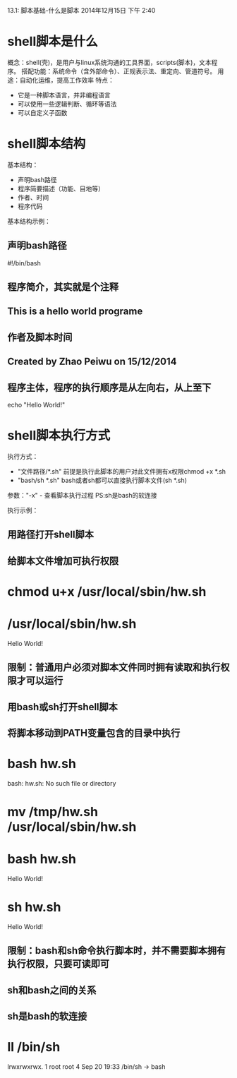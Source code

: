 13.1: 脚本基础-什么是脚本
2014年12月15日
下午 2:40
 
shell脚本是什么
==========================================
概念：shell(壳)，是用户与linux系统沟通的工具界面，scripts(脚本)，文本程序。
搭配功能：系统命令（含外部命令）、正规表示法、重定向、管道符号。
用途：自动化运维，提高工作效率
特点：
* 它是一种脚本语言，并非编程语言
* 可以使用一些逻辑判断、循环等语法
* 可以自定义子函数
 
 
shell脚本结构
==========================================
基本结构：
* 声明bash路径
* 程序简要描述（功能、目地等）
* 作者、时间
* 程序代码
 
基本结构示例：
## 声明bash路径
#!/bin/bash
## 程序简介，其实就是个注释
## This is a hello world programe
## 作者及脚本时间
## Created by Zhao Peiwu on 15/12/2014
 
## 程序主体，程序的执行顺序是从左向右，从上至下
echo "Hello World!" 
shell脚本执行方式
==========================================
执行方式：
* "文件路径/*.sh" 前提是执行此脚本的用户对此文件拥有x权限chmod +x *.sh
* "bash/sh *.sh" bash或者sh都可以直接执行脚本文件(sh *.sh)
 
参数："-x" - 查看脚本执行过程
PS:sh是bash的软连接
 
执行示例：
## 用路径打开shell脚本
 
## 给脚本文件增加可执行权限 
# chmod u+x /usr/local/sbin/hw.sh
# /usr/local/sbin/hw.sh
Hello World!
## 限制：普通用户必须对脚本文件同时拥有读取和执行权限才可以运行
 
 
 
## 用bash或sh打开shell脚本
 
## 将脚本移动到PATH变量包含的目录中执行
# bash hw.sh 
bash: hw.sh: No such file or directory
# mv /tmp/hw.sh /usr/local/sbin/hw.sh
# bash hw.sh
Hello World!
# sh hw.sh
Hello World!
## 限制：bash和sh命令执行脚本时，并不需要脚本拥有执行权限，只要可读即可
 
 
## sh和bash之间的关系
 
## sh是bash的软连接
# ll /bin/sh
lrwxrwxrwx. 1 root root 4 Sep 20 19:33 /bin/sh -> bash  
